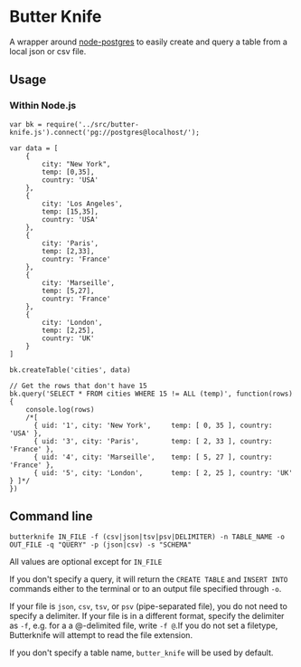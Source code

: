 # Butter Knife

A wrapper around [node-postgres](https://github.com/brianc/node-postgres) to easily create and query a table from a local json or csv file.

## Usage

### Within Node.js

````
var bk = require('../src/butter-knife.js').connect('pg://postgres@localhost/');

var data = [
	{
		city: "New York",
		temp: [0,35],
		country: 'USA'
	},
	{
		city: 'Los Angeles',
		temp: [15,35],
		country: 'USA'
	},
	{
		city: 'Paris',
		temp: [2,33],
		country: 'France'
	},
	{
		city: 'Marseille',
		temp: [5,27],
		country: 'France'
	},
	{
		city: 'London',
		temp: [2,25],
		country: 'UK'
	}
]

bk.createTable('cities', data)

// Get the rows that don't have 15
bk.query('SELECT * FROM cities WHERE 15 != ALL (temp)', function(rows){
	console.log(rows)
	/*[
	  { uid: '1', city: 'New York',     temp: [ 0, 35 ], country: 'USA' },
	  { uid: '3', city: 'Paris',        temp: [ 2, 33 ], country: 'France' },
	  { uid: '4', city: 'Marseille',    temp: [ 5, 27 ], country: 'France' },
	  { uid: '5', city: 'London',       temp: [ 2, 25 ], country: 'UK' } ]*/
})
````

## Command line

````
butterknife IN_FILE -f (csv|json|tsv|psv|DELIMITER) -n TABLE_NAME -o OUT_FILE -q "QUERY" -p (json|csv) -s "SCHEMA"
````
All values are optional except for `IN_FILE`

If you don't specify a query, it will return the `CREATE TABLE` and `INSERT INTO` commands either to the terminal or to an output file specified through `-o`. 

If your file is `json`, `csv`, `tsv`, or `psv` (pipe-separated file), you do not need to specify a delimiter. If your file is in a different format, specify the delimiter as `-f`, e.g. for a a @-delimited file, write `-f @`.If you do not set a filetype, Butterknife will attempt to read the file extension.

If you don't specify a table name, `butter_knife` will be used by default.

